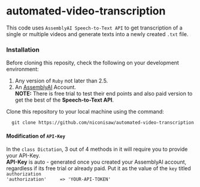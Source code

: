 # automated-video-transcription
  This code uses ```AssemblyAI Speech-to-Text API``` to get transcription of a single or multiple videos and generate texts into a newly created  ```.txt``` file.

### Installation
  Before cloning this reposity, check the following on your development environment:
   1. Any version of ```Ruby``` not later than 2.5.
   2. An [AssemblyAI](https://app.assemblyai.com/login/) Account.
      <br><b>NOTE:</b> There is free trial to test their end points and also paid version to get the best of the <b>Speech-to-Text API</b>. 
     
  Clone this repository to your local machine using the command:
    
      git clone https://github.com/niconisaw/automated-video-transcription 
      
#### Modification of ```API-Key``` 
  In the ```class Dictation```, 3 out of 4 methods in it will require you to provide your API-Key. 
  <br> <b>API-Key</b> is auto - generated once you created your AssemblyAI account, regardless if its free trial or already paid. 
  Put it as the value of the ```key``` titled ```authorization```
  <br>
     ```'authorization'     => 'YOUR-API-TOKEN'```
   
  
